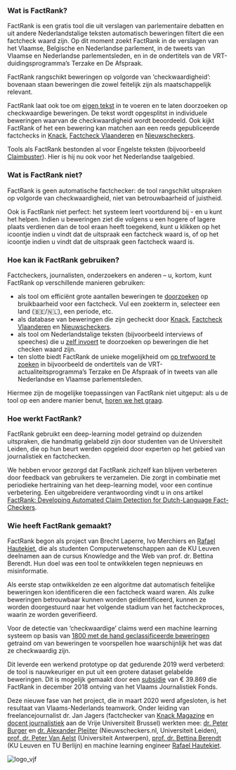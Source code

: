 ### Wat is FactRank?

FactRank is een gratis tool die uit verslagen van parlementaire debatten en uit andere
Nederlandstalige teksten automatisch beweringen filtert die een factcheck waard zijn. Op dit moment zoekt FactRank in de verslagen van het Vlaamse, Belgische en Nederlandse parlement, in de tweets van Vlaamse en Nederlandse parlementsleden, en in de ondertitels van de VRT-duidingsprogramma’s Terzake en De Afspraak.

FactRank rangschikt beweringen op volgorde van ‘checkwaardigheid’: bovenaan staan beweringen die zowel feitelijk zijn als maatschappelijk relevant.

FactRank laat ook toe om [eigen tekst](/tool) in te voeren en te laten doorzoeken op checkwaardige beweringen. De tekst wordt opgesplitst in individuele beweringen waarvan de checkwaardigheid wordt beoordeeld. Ook kijkt FactRank of het een bewering kan matchen aan een reeds gepubliceerde factchecks in [Knack](https://www.knack.be/nieuws/factchecker/), [Factcheck Vlaanderen](https://factcheck.vlaanderen/) en [Nieuwscheckers](https://nieuwscheckers.nl/).

Tools als FactRank bestonden al voor Engelste teksten (bijvoorbeeld [Claimbuster](https://idir.uta.edu/claimbuster/)). Hier is hij nu ook voor het Nederlandse taalgebied.

### Wat is FactRank niet?

FactRank is geen automatische factchecker: de tool rangschikt uitspraken op volgorde van checkwaardigheid, niet van betrouwbaarheid of juistheid.

Ook is FactRank niet perfect: het systeem leert voortdurend bij - en u kunt het helpen. Indien u beweringen ziet die volgens u een hogere of lagere plaats verdienen dan de tool eraan heeft toegekend, kunt u klikken op het <icon class="feedback" name="search" scale="1" /> icoontje indien u vindt dat de uitspraak een factcheck waard is, of op het <icon class="feedback" name="trash" scale="1" /> icoontje indien u vindt dat de uitspraak geen factcheck waard is.

### Hoe kan ik FactRank gebruiken?

Factcheckers, journalisten, onderzoekers en anderen – u, kortom, kunt FactRank op verschillende manieren gebruiken:
- als tool om efficiënt grote aantallen beweringen te [doorzoeken](/rank) op bruikbaarheid voor een factcheck. Vul een zoekterm in, selecteer een land (🇧🇪/🇳🇱), een periode, etc.
- als database van beweringen die zijn gecheckt door [Knack](https://www.knack.be/nieuws/factchecker/), [Factcheck Vlaanderen](https://factcheck.vlaanderen/) en [Nieuwscheckers](https://nieuwscheckers.nl/).
- als tool om Nederlandstalige teksten (bijvoorbeeld interviews of speeches) die u [zelf invoert](/tool) te doorzoeken op beweringen die het checken waard zijn.
- ten slotte biedt FactRank de unieke mogelijkheid om [op trefwoord te zoeken](/rank?type=VRT_TERZAKE,VRT_DE_AFSPRAAK) in bijvoorbeeld de ondertitels van de VRT-actualiteitsprogramma’s Terzake en De Afspraak of in tweets van alle Nederlandse en Vlaamse parlementsleden.

Hiermee zijn de mogelijke toepassingen van FactRank niet uitgeput: als u de tool op een andere manier benut, [horen we het graag](/contact).

### Hoe werkt FactRank?

FactRank gebruikt een deep-learning model getraind op duizenden uitspraken, die handmatig gelabeld zijn door studenten van de Universiteit Leiden, die op hun beurt werden opgeleid door experten op het gebied van journalistiek en factchecken.

We hebben ervoor gezorgd dat FactRank zichzelf kan blijven verbeteren door feedback van gebruikers te verzamelen. Die zorgt in combinatie met periodieke hertraining van het deep-learning model, voor een continue verbetering. Een uitgebreidere verantwoording vindt u in ons artikel [FactRank: Developing Automated Claim Detection for Dutch-Language Fact-Checkers](https://people.cs.kuleuven.be/~bettina.berendt/FactRank/).

### Wie heeft FactRank gemaakt?

FactRank begon als project van Brecht Laperre, Ivo Merchiers en [Rafael Hautekiet](https://github.com/lejafar), die als studenten Computerwetenschappen aan de KU Leuven deelnamen aan de cursus Knowledge and the Web van prof. dr. Bettina Berendt. Hun doel was een tool te ontwikkelen tegen nepnieuws en misinformatie.

Als eerste stap ontwikkelden ze een algoritme dat automatisch feitelijke beweringen kon identificeren die een factcheck waard waren. Als zulke beweringen betrouwbaar kunnen worden geïdentificeerd, kunnen ze worden doorgestuurd naar het volgende stadium van het factcheckproces, waarin ze worden geverifieerd.

Voor de detectie van ‘checkwaardige’ claims werd een machine learning systeem op basis van [1800 met de hand geclassificeerde beweringen](https://github.com/factrank/FactRank/blob/master/factrank/legacy/data/sentences_dump_28.12.csv) getraind om van beweringen te voorspellen hoe waarschijnlijk het was dat ze checkwaardig zijn. 

Dit leverde een werkend prototype op dat gedurende 2019 werd verbeterd: de tool is nauwkeuriger en put uit een grotere dataset gelabelde beweringen. Dit is mogelijk gemaakt door een [subsidie](https://www.vlaamsjournalistiekfonds.be/500000-euro-subsidie-voor-innoverende-journalistiek) van € 39.869 die FactRank in december 2018 ontving van het Vlaams Journalistiek Fonds.

Deze nieuwe fase van het project, die in maart 2020 werd afgesloten, is het resultaat van Vlaams-Nederlands teamwork. Onder leiding van freelancejournalist dr. Jan Jagers (factchecker van [Knack Magazine](https://www.knack.be) en [docent journalistiek](https://www.vub.ac.be/people/jan-jagers) aan de Vrije Universiteit Brussel) werkten mee: [dr. Peter Burger](https://www.universiteitleiden.nl/en/staffmembers/peter-burger#tab-1) en [dr. Alexander Pleijter](https://www.universiteitleiden.nl/medewerkers/alexander-pleijter#tab-1) (Nieuwscheckers.nl, Universiteit Leiden), [prof. dr. Peter Van Aelst](https://www.uantwerpen.be/nl/personeel/peter-vanaelst/) (Universiteit Antwerpen), [prof. dr. Bettina Berendt](https://people.cs.kuleuven.be/~bettina.berendt/) (KU Leuven en TU Berlijn) en machine learning engineer [Rafael Hautekiet](https://github.com/lejafar).

![logo_vjf](/assets/logo_VJF.jpg)
